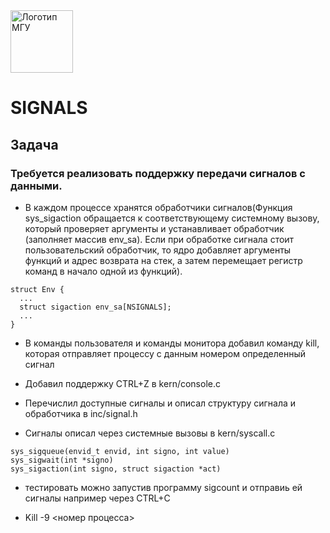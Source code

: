 <img src="https://static.tildacdn.com/tild3333-3362-4731-a261-323535333532/_.svg"  alt="Логотип МГУ" height="100" />

# SIGNALS

## Задача 
### Требуется реализовать поддержку передачи сигналов с данными. 




* В каждом процессе хранятся обработчики сигналов(Функция sys_sigaction обращается к соответствующему системному вызову, который проверяет аргументы и устанавливает обработчик (заполняет массив env_sa). Если при обработке сигнала стоит пользовательский обработчик, то ядро добавляет аргументы функций и адрес возврата на стек, а затем перемещает регистр команд в начало одной из функций).
```
struct Env {
  ...
  struct sigaction env_sa[NSIGNALS];
  ...
}
```


* В команды пользователя и команды монитора добавил команду kill, которая отправляет процессу с данным номером определенный сигнал


* Добавил поддержку CTRL+Z в kern/console.c

* Перечислил доступные сигналы и описал структуру сигнала и обработчика в inc/signal.h

* Сигналы описал через системные вызовы в kern/syscall.c

```
sys_sigqueue(envid_t envid, int signo, int value)
sys_sigwait(int *signo)
sys_sigaction(int signo, struct sigaction *act)
```

* тестировать можно запустив программу sigcount и отправиь ей сигналы например через CTRL+C

* Kill -9 <номер процесса>

